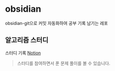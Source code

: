 # obsidian
obsidian-git으로 커밋 자동화하여 공부 기록 남기는 레포

## 알고리즘 스터디
스터디 기록 [Notion](https://antarticpeng.notion.site/6508a2fd17a545ccae77eb28bc85c48b?v=3ccbc7b2c7ba4848841e23a5a1401879)
> 스터디를 참여하면서 푼 문제 풀이를 볼 수 있습니다.
